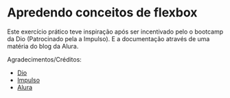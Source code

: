 # Apredendo conceitos de flexbox

Este exercício prático teve inspiração após ser incentivado pelo o bootcamp da Dio (Patrocinado pela a Impulso). E a documentação através de uma matéria do blog da Alura.

Agradecimentos/Créditos:

- [Dio](https://web.dio.me/track/impulso-javascript-evolution)
- [Impulso](https://impulso.network/)
- [Alura](https://www.alura.com.br/artigos/css-guia-do-flexbox)